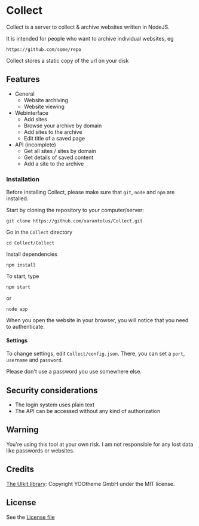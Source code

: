 # CollectCollect is a server to collect & archive websites written in NodeJS.It is intended for people who want to archive individual websites, eg```https://github.com/some/repo```Collect stores a static copy of the url on your disk## Features   * General      * Website archiving      * Website viewing   * Webinterface      * Add sites      * Browse your archive by domain      * Add sites to the archive      * Edit title of a saved page   * API (incomplete)      * Get all sites / sites by domain      * Get details of saved content      * Add a site to the archive### InstallationBefore installing Collect, please make sure that `git`, `node` and `npm` are installed.Start by cloning the repository to your computer/server:```git clone https://github.com/xarantolus/Collect.git```Go in the `Collect` directory```cd Collect/Collect```Install dependencies```npm install```To start, type```npm start```or ```node app```When you open the website in your browser, you will notice that you need to authenticate.#### SettingsTo change settings, edit `Collect/config.json`. There, you can set a `port`, `username` and `password`.Please don't use a password you use somewhere else. ## Security considerations   * The login system uses plain text   * The API can be accessed without any kind of authorization## WarningYou're using this tool at your own risk. I am not responsible for any lost data like passwords or websites.## Credits   [The UIkit library](https://github.com/uikit/uikit): Copyright YOOtheme GmbH under the MIT license.## LicenseSee the [License file](LICENSE)